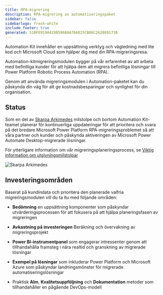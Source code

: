 ```yaml
---
title: RPA-migrering
description: RPA-migrering av automatiseringspaket
sidebar: false
sidebarlogo: fresh-white
include_footer: true
generated: 51BFE919A428B5868AA76A825CB86C2620E0173B
---
```


Automation Kit innehåller en uppsättning verktyg och vägledning med lite kod och Microsoft Cloud som hjälper dig med din RPA-migreringsresa.

Automation-kitmigreringsmodulen bygger på vår erfarenhet av att arbeta med befintliga kunder för att hjälpa dem att migrera befintliga lösningar till Power Platform Robotic Process Automation (RPA).

Genom att använda migreringsmodulen i Automation-paketet kan du påskynda din väg för att ge kostnadsbesparingar och synlighet för din organisation.

## Status

Som en del av [Skarpa Arkimedes](/sv/releases/november-2022) milstolpe och bortom Automation Kit-teamet planerar för kontinuerliga uppdateringar för att prioritera och svara på det bredare Microsoft Power Platform RPA-migreringsproblemet så att våra partner och kunder och påskynda aktiveringen av Microsoft Power Automate Desktop-migrerade lösningar.

För ytterligare information om vår migreringsplaneringsprocess, se [Viktig information om utgivningsmilstolpar](/sv/releases/milestones)

![Skarpa Arkimedes](/images/sharp-archimedies.png)

## Investeringsområden

Baserat på kundindata och prioritera den planerade valfria migreringsmodulen vill du ta itu med följande områden:

- **Bedömning** en uppsättning komponenter som påskyndar utvärderingsprocessen för att fokusera på att hjälpa planeringsfasen av migreringen

- **Avkastning på investeringen** Beräkning och övervakning av migreringsprojekt

- **Power BI-instrumentpanel** som engagerar intressenter genom att tillhandahålla framsteg i nära realtid och granskning av migrerade lösningar

- **Exempel på lösningar** som inkluderar Power Platform och Microsoft Azure som påskyndar landningsmönster för migrerade automatiseringslösningar

- Praktisk **Alm**, **Kvalitetsuppföljning** och **Dokumentation** metoder som tillhandahåller en pågående DevOps-modell
